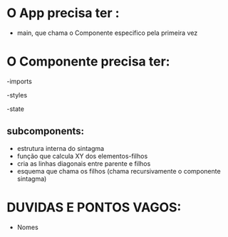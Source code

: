 # O App precisa ter :

- main, que chama o Componente especifico pela primeira vez

# O Componente precisa ter:

-imports

-styles

-state

## subcomponents:
  - estrutura interna do sintagma
  - função que calcula XY dos elementos-filhos
  - cria as linhas diagonais entre parente e filhos
  - esquema que chama os filhos (chama recursivamente o componente sintagma)


# DUVIDAS E PONTOS VAGOS:
   - Nomes